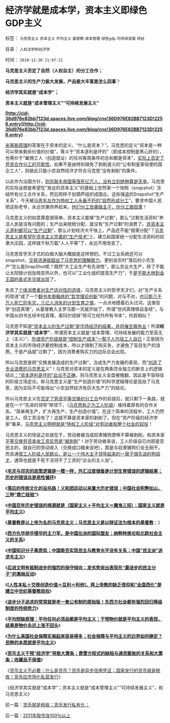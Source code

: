 # 经济学就是成本学，资本主义即绿色GDP主义

标签： `马克思主义` `资本主义` `平均主义` `基督教` `成本管理` `绿色gdp` `可持续发展` `财经` 

目录： `人权法学和经济学`

时间： `2010-12-30 21:07:21`

**马克思主义否定了自然（人权自主）的分工合作；**

**马克思主义的生产力极大发展，产品极大丰富是怎么回事**？

**经济学其实就是“成本学”；**

**资本主义就是“成本管理主义”“可持续发展主义”**

**[http://cid-36d976e82bb7123d.spaces.live.com/blog/cns!36D976E82BB7123D!2256.entry](http://cid-36d976e82bb7123d.spaces.live.com/blog/cns!36D976E82BB7123D!2256.entry)**

[米塞斯原理](../../../2010/12/21/米塞斯资本原理；什么是亏损？.md)的答案在于资本的定义，“什么是资本？”。马克思的定义“资本是一种可以带来剩余价值的价值”，等义于“资本逐利是坏的”（即成本控制是黑心肝的），也等价于“雇佣工人（创造就业）的任何客观条件的总和都是资本”，[实际上否定了劳资合作分工的可能性](../../../2009/10/14/劳资公平交易谁养活了谁.md)，如果不是由特别辖免了剥削道义的“公有制皇家役使的国企工人”，则彼此只能小农自然经济才符合马克思“没有剥削”的条件。

以此作为治国方针，[则苏联毛帝国等饿死亿万人，没有立刻绝种算是天幸](../../../2010/12/25/市场经济可以养活任何数量中国人.md)。马克思的实际设想是希望在“发达的资本主义”的基础上忽然来一个快照（snapshot）冻结所有分工合作关系，然后照样子划葫芦组织成国企。这些强盗的Snapshot“生产关系”，今天被[马恩毛左作为特权工人永垂不朽的“自然形成分工](../../../2010/9/17/最根本的腐败：国企父母离退子女顶替.md)”，要求中国人民把这些老爷，永远世袭供养起来。[他们分工世袭做主子，你分工做奴隶](../../../2010/3/2/封建社会的权力世袭.md)！

马克思主义的如意算盘很简单，资本主义能够“生产过剩”，那么“过剩生活资料”养活人民是没有问题的；生产出来统统分配，就没有“生产过剩”的浪费了。[连资本主义逐利都可以“生产过剩](../../../2009/11/9/“资本逐利”是人类行为第三个次级需求本能.md)”，那么计划经济大干快上，产品还不能“按需分配”？[马克思主义是希望在资本主义完善的“生产技术”](../../../2010/6/14/科学技术发明是第一自杀推动力.md)上，建立起国家统一分配生活资料的奴隶大庄园，这样就千秋万载“人人平等”了，永远不用改变了。

马克思哲学天才式的白痴大脑大概就是这样想的。不过工业系统还可以snapshot，[交易流通就超出了马克思的理解能力](../../../2010/5/26/古埃及社会对技术排斥似中国印度.md)，更别说农村“落后的小农生产”怎么能SnapShot呢？既然“大工业生产有先进性”，那么农业大生产，除了不能让太阳按计划加倍变热以外，也可以“工业化组织提高生产力”，于[是乎斯大林到金王国的各式毛灾就出现](http://blog.sina.com.cn/s/blog_5563a64d01017m1u.html)了。

失去了[个体消费者对生产适对性的选择](../../../2009/8/2/工业化一定创造价值吗.md)，马克思主义的哲学天才们，对“生产关系的改进”成了一个[翻书本倒箱底的“哲学理论创新](../../../2009/7/29/过分崇拜理论和哲学的社会文化必定崇拜权威.md)”的问题，对与不对，[也只能几千万人死亡的毛灾，几亿人消失的计划生育之类](http://blog.sina.com.cn/s/blog_5563a64d01017m1u.html)，一点点地摸着石头过河。这类哲学“创造真理”，从基督教入主罗马那一天就开始了，所谓“世间真理俱自圣经”，与中国从四书五经中找真理，奥玛尔烧掉“除可兰经外所有书本”，何其相似？

马克思不知道[“资本主义的生产过剩”是市场经济的结果，并将催生服务业](../../../2010/8/2/生产过剩的社会交换本质上是“劳动力的交换”即服务业.md)！所谓**经济学其实就是“成本学”**，所谓资本主义就是“成本管理，可持续发展的能力至高无上（主义）”，[所谓资产阶级就是“控制生产成本”一帮子人包括工人自已](../../../2010/1/14/为什么说资产阶级就是工人阶级自已？.md)！正是因为资本主义的市场经济要控制成本，所以才限制了购买务，才避免了盲目生产的浪费。于是产品就“过剩了”，因为消费者购买力的边际总会出现。

所以马克思是把“交换发展造成的生产过剩”，当成生产力发展的表现，而“[创造了专业浪费的马克思主](../../../2010/4/23/公有制落后因私人消费被取缔.md)义”！马克思对资本的定义是在两条完全独立的断言上的逻辑结论[：“资本逐利是坏的”此论不正确](http://hi.baidu.com/darthchn/blog/item/66008da9883b53b9ca130c2b.html)，则马克思主义全盘被推翻，因此是不容辩驳的阶级立场定论。称马克思主义是“生产创造价值”的科学逻辑理论是高抬了马克思，因为实际不可能得出“小农自然经济有巨大生产力”的结论。

所以马克思主义在[否定了劳资平等交换的分工合](../../../2009/10/15/人权是生产的要素，劳动者和资本家的相生关系.md)作的前提后，就只剩下一条路，就是在一个“先进的领导”带领下，（[马克思称之为工人阶级](../../../2009/7/31/古今工人阶级与今天的劳动者.md)）维持着原有的合作关系，“简单再生产，扩大再生产，生产创造价值”。在这个简单的流程中，工人仍然是工人，但工资没有了！这就不算是资本家的剥削了。但在“资产阶级的经济学家”看来，[马克思主义明明就是“特权工人阶级”对劳动者和整个社会的奴役](../../../2010/10/2/特权工人阶级的腐败.md)！

马克思主义的怪诞之处就在于，劳动者被当成奴隶猪狗使唤不算被剥削，和资本家[平等交换劳资拿收工资反而是“被剥削](../../../2009/10/14/劳资公平交易谁养活了谁.md)”！对于劳动者来说，工人阶级自已内部是否民主的，就自已的劳动收入（兑换成口粮来说吧），那是与奴隶猪狗们全无相干。而且通[常工人阶级人民群众，是让一个伟大主子领导起来的一窝子很先进的狗奴才](../../../2010/5/20/人民领袖人民爱，人民领袖爱人民.md)，通常也就是干死干活领不了工资的“企业的主人翁”。

《[**毛灾与邓灾的政策逻辑是一模一样，外汇过度储备是计划生育错误的逻辑结果；历史的错误总是恶性循环**](http://hi.baidu.com/darthchn/blog/item/95314adfd09ec94694ee37e1.html)》

《[**落后的传统文化的自杀路！义和团运动以来重大历史错误；中国社会积弊如山，三种“救亡经验”**](../../../2010/12/26/义和团运动以来的重大错误.md)》

《[**中国百年历史错误的根源就是（国家主义＋平均主义＝魔鬼三招）；国家主义就是平均主义**](http://hi.baidu.com/darthchn/blog/item/eac2b5f575a28efd7609d7e7.html)》

《[**基督教是以上帝为名的马克思主义；马克思主义是以辩证法为根本的基督教**](../../../2010/12/27/路德新教是与马克思主义完全相反.md)；》

《[**西方仇华排华侵华的主力军，是中国左派的国际盟友；纳粹种族论和北欧社会主义的关系**](../../../2010/12/27/美国三次挽救了中国，三次挽救欧洲.md)》

《[**中国知识分子素质低；中国能否实现民主与教育水平没有关系；中国“民主派”追求毛主义**](../../../2010/12/27/文革“知识越多越反动”错在那里？.md)》

《[**后进文明有抵制进步的强烈的保守倾向；发劣势突出表现在“最进步的民主分子”的愚昧反动**](../../../2010/12/28/后发劣势突出表现在“进步分子”愚昧反动.md)》

《[**[人性本私＋交换创造价值＝互利＝利他]，拜上帝教的缺乏信仰和“全盘西化”是建立中世纪基督教政权**](../../../2010/12/28/拜上帝教的“缺乏信仰”和“全盘西化”.md)》

《[**进步分子追求的常常就是老一套公有制的原始版！东西方社会都有强烈回归等级制度的传统势力**](../../../2010/12/28/美国的成功很可能是偶然事件.md)》

《[**平均短缺原理：平均任何必须品都是平均主义；干预物价就是平均主义的表现，结果是物价永远上涨不回头**](../../../2010/12/29/美国的社会保障和平均主义和民粹.md)》

《[**为什么美国社会保障实施起来容易得多；社会保障与平均主义的边界如何确定？民粹的本质就是平均主义**](../../../2010/12/29/什么是完全竞争？租值和租值耗散.md)》

《[**货币主义干预“经济学”导致大萧条；费雪方程式的缺陷与通货膨胀的关系和大萧条；收藏品不保值**](../../../2010/12/30/货币主义导致恶性通货膨胀和大萧条.md)》

《[货币主义不必要；什么是货币？货币是异步信用凭证；国家发行的货币就是税收！货币应市场化私营发行](../../../2010/12/30/货币就是税收；货币发行私有化；.md)》

《经济学其实就是“成本学”；资本主义就是“成本管理主义”“可持续发展主义”，和马克思主义》



前一篇：[货币就是税收；货币发行私有化；](../../../2010/12/30/货币就是税收；货币发行私有化；.md)

后一篇：[2011年股市涨100％以上](../../../2010/12/31/2011年股市涨100％以上.md)